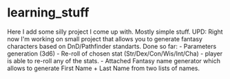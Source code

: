 # learning_stuff
Here I add some silly project I come up with. Mostly simple stuff.
UPD: Right now I'm working on small project that allows you to generate fantasy characters based on DnD/Pathfinder standarts.
Done so far: - Parameters generation (3d6) 
             - Re-roll of chosen stat (Str/Dex/Con/Wis/Int/Cha) - player is able to re-roll any of the stats.
             - Attached Fantasy name generator which allows to generate First Name + Last Name from two lists of names.
